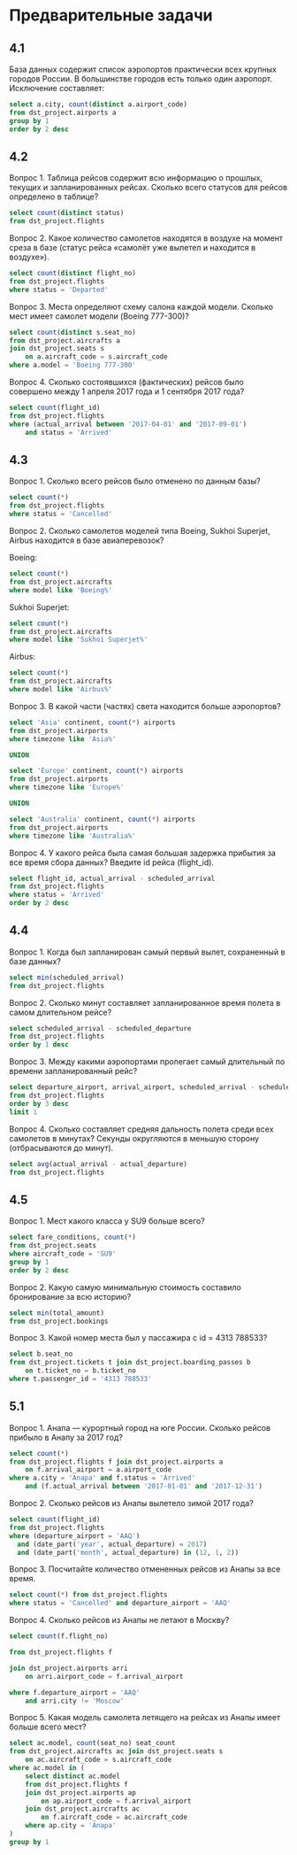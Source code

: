 # Предварительные задачи

## 4.1

База данных содержит список аэропортов практически всех крупных городов России. В большинстве городов есть только один аэропорт. Исключение составляет:

```sql
select a.city, count(distinct a.airport_code)
from dst_project.airports a
group by 1
order by 2 desc
```

## 4.2

Вопрос 1. Таблица рейсов содержит всю информацию о прошлых, текущих и запланированных рейсах. Сколько всего статусов для рейсов определено в таблице?

```sql
select count(distinct status)
from dst_project.flights
```

Вопрос 2. Какое количество самолетов находятся в воздухе на момент среза в базе (статус рейса «самолёт уже вылетел и находится в воздухе»). 

```sql
select count(distinct flight_no)
from dst_project.flights
where status = 'Departed'
```

Вопрос 3. Места определяют схему салона каждой модели. Сколько мест имеет самолет модели (Boeing 777-300)? 

```sql
select count(distinct s.seat_no)
from dst_project.aircrafts a
join dst_project.seats s
    on a.aircraft_code = s.aircraft_code
where a.model = 'Boeing 777-300'
```

Вопрос 4. Сколько состоявшихся (фактических) рейсов было совершено между 1 апреля 2017 года и 1 сентября 2017 года? 

```sql
select count(flight_id)
from dst_project.flights
where (actual_arrival between '2017-04-01' and '2017-09-01')
    and status = 'Arrived'
```

## 4.3

Вопрос 1. Сколько всего рейсов было отменено по данным базы?

```sql
select count(*)
from dst_project.flights
where status = 'Cancelled'
```

Вопрос 2. Сколько самолетов моделей типа Boeing, Sukhoi Superjet, Airbus находится в базе авиаперевозок? 

Boeing:

```sql
select count(*)
from dst_project.aircrafts
where model like 'Boeing%'
```

Sukhoi Superjet:

```sql
select count(*)
from dst_project.aircrafts
where model like 'Sukhoi Superjet%'
```

Airbus:

```sql
select count(*)
from dst_project.aircrafts
where model like 'Airbus%'
```

Вопрос 3. В какой части (частях) света находится больше аэропортов? 

```sql
select 'Asia' continent, count(*) airports
from dst_project.airports
where timezone like 'Asia%'

UNION

select 'Europe' continent, count(*) airports
from dst_project.airports
where timezone like 'Europe%'

UNION

select 'Australia' continent, count(*) airports
from dst_project.airports
where timezone like 'Australia%'
```

Вопрос 4. У какого рейса была самая большая задержка прибытия за все время сбора данных? Введите id рейса (flight_id). 

```sql
select flight_id, actual_arrival - scheduled_arrival
from dst_project.flights
where status = 'Arrived'
order by 2 desc
```

## 4.4

Вопрос 1. Когда был запланирован самый первый вылет, сохраненный в базе данных?

```sql
select min(scheduled_arrival)
from dst_project.flights
```

Вопрос 2. Сколько минут составляет запланированное время полета в самом длительном рейсе? 

```sql
select scheduled_arrival - scheduled_departure
from dst_project.flights
order by 1 desc
```

Вопрос 3. Между какими аэропортами пролегает самый длительный по времени запланированный рейс?

```sql
select departure_airport, arrival_airport, scheduled_arrival - scheduled_departure
from dst_project.flights
order by 3 desc
limit 1
```

Вопрос 4. Сколько составляет средняя дальность полета среди всех самолетов в минутах? Секунды округляются в меньшую сторону (отбрасываются до минут).

```sql
select avg(actual_arrival - actual_departure)
from dst_project.flights
```

## 4.5

Вопрос 1. Мест какого класса у SU9 больше всего? 

```sql
select fare_conditions, count(*)
from dst_project.seats
where aircraft_code = 'SU9'
group by 1
order by 2 desc
```

Вопрос 2. Какую самую минимальную стоимость составило бронирование за всю историю? 

```sql
select min(total_amount)
from dst_project.bookings
```

Вопрос 3. Какой номер места был у пассажира с id = 4313 788533? 

```sql
select b.seat_no
from dst_project.tickets t join dst_project.boarding_passes b
    on t.ticket_no = b.ticket_no
where t.passenger_id = '4313 788533'
```

## 5.1

Вопрос 1. Анапа — курортный город на юге России. Сколько рейсов прибыло в Анапу за 2017 год?

```sql
select count(*)
from dst_project.flights f join dst_project.airports a
    on f.arrival_airport = a.airport_code
where a.city = 'Anapa' and f.status = 'Arrived'
    and (f.actual_arrival between '2017-01-01' and '2017-12-31')
```

Вопрос 2. Сколько рейсов из Анапы вылетело зимой 2017 года?

```sql
select count(flight_id)
from dst_project.flights
where (departure_airport = 'AAQ')
  and (date_part('year', actual_departure) = 2017)
  and (date_part('month', actual_departure) in (12, 1, 2))
```

Вопрос 3. Посчитайте количество отмененных рейсов из Анапы за все время.

```sql
select count(*) from dst_project.flights
where status = 'Cancelled' and departure_airport = 'AAQ'
```

Вопрос 4. Сколько рейсов из Анапы не летают в Москву?

```sql
select count(f.flight_no)

from dst_project.flights f

join dst_project.airports arri
    on arri.airport_code = f.arrival_airport

where f.departure_airport = 'AAQ'
    and arri.city != 'Moscow'
```

Вопрос 5. Какая модель самолета летящего на рейсах из Анапы имеет больше всего мест?

```sql
select ac.model, count(seat_no) seat_count
from dst_project.aircrafts ac join dst_project.seats s
    on ac.aircraft_code = s.aircraft_code
where ac.model in (
    select distinct ac.model
    from dst_project.flights f
    join dst_project.airports ap
        on ap.airport_code = f.arrival_airport
    join dst_project.aircrafts ac
        on f.aircraft_code = ac.aircraft_code
    where ap.city = 'Anapa'
)
group by 1
```
